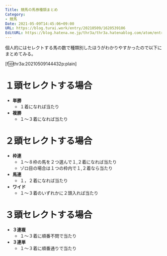 ```yaml
---
Title: 競馬の馬券種類まとめ
Category:
- 競馬
Date: 2021-05-09T14:45:06+09:00
URL: https://blog.turai.work/entry/20210509/1620539106
EditURL: https://blog.hatena.ne.jp/thr3a/thr3a.hatenablog.com/atom/entry/26006613726349031
---
```


個人的にはセレクトする馬の数で種類別したほうがわかりやすかったので以下にまとめてみる。

[f:id:thr3a:20210509144432p:plain]

# １頭セレクトする場合

- **単勝**
  - １着になれば当たり
- **複勝**
  - １〜３着になれば当たり

# ２頭セレクトする場合

- **枠連**
  - １〜８枠の馬を２つ選んで１,２着になれば当たり
  - ゾロ目の場合は１つの枠内で１,２着なら当たり
- **馬連**
  - １，２着になれば当たり
- **ワイド**
  - １〜３着のいずれかに２頭入れば当たり
  
# ３頭セレクトする場合

- **３連複**
  - １〜３着に順番不問で当たり
- **３連単**
  - １〜３着に順番通りで当たり

